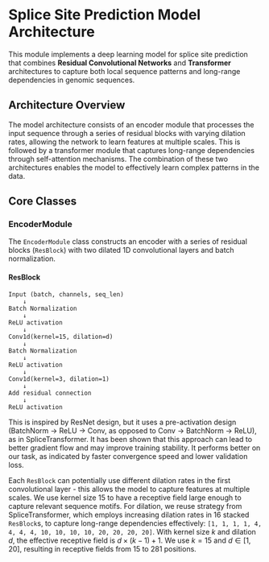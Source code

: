 # Splice Site Prediction Model Architecture

This module implements a deep learning model for splice site prediction that combines **Residual Convolutional Networks** and **Transformer** architectures to capture both local sequence patterns and long-range dependencies in genomic sequences.

## Architecture Overview

The model architecture consists of an encoder module that processes the input sequence through a series of residual blocks with varying dilation rates, allowing the network to learn features at multiple scales. This is followed by a transformer module that captures long-range dependencies through self-attention mechanisms. The combination of these two architectures enables the model to effectively learn complex patterns in the data.

## Core Classes

### EncoderModule

The `EncoderModule` class constructs an encoder with a series of residual blocks (`ResBlock`) with two dilated 1D convolutional layers and batch normalization. 

#### ResBlock

```
Input (batch, channels, seq_len)
    ↓
Batch Normalization
    ↓
ReLU activation
    ↓
Conv1d(kernel=15, dilation=d)
    ↓
Batch Normalization
    ↓
ReLU activation
    ↓
Conv1d(kernel=3, dilation=1)
    ↓
Add residual connection
    ↓
ReLU activation
```

This is inspired by ResNet design, but it uses a pre-activation design (BatchNorm → ReLU → Conv, as opposed to Conv → BatchNorm → ReLU), as in SpliceTransformer. It has been shown that this approach can lead to better gradient flow and may improve training stability. It performs better on our task, as indicated by faster convergence speed and lower validation loss.

Each `ResBlock` can potentially use different dilation rates in the first convolutional layer - this allows the model to capture features at multiple scales. We use kernel size 15 to have a receptive field large enough to capture relevant sequence motifs. For dilation, we reuse strategy from SpliceTransformer, which employs increasing dilation rates in 16 stacked  `ResBlock`s, to capture long-range dependencies effectively: `[1, 1, 1, 1, 4, 4, 4, 4, 10, 10, 10, 10, 20, 20, 20, 20]`. With kernel size $k$ and dilation $d$, the effective receptive field is $d \times (k - 1) + 1$. We use $k=15$ and $d \in [1, 20]$, resulting in receptive fields from 15 to 281 positions.

